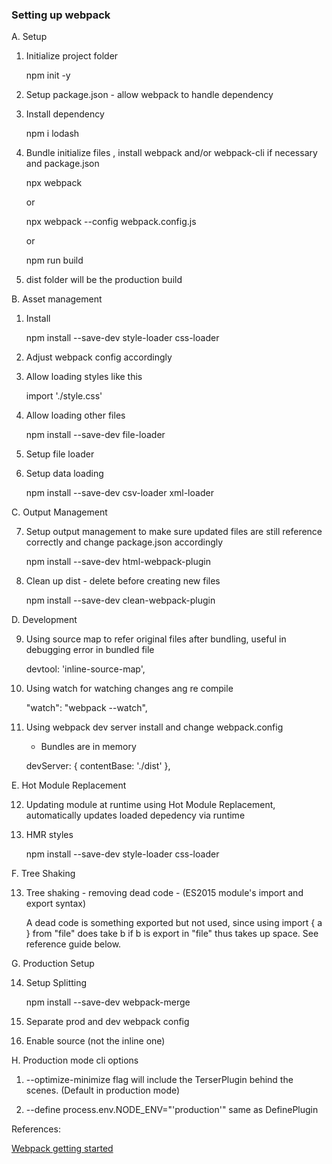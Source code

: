 ### Setting up webpack

A. Setup

1. Initialize project folder

   npm init -y

2. Setup package.json - allow webpack to handle dependency

3. Install dependency

   npm i lodash

4. Bundle initialize files , install webpack and/or webpack-cli if necessary and package.json

   npx webpack

   or

   npx webpack --config webpack.config.js

   or

   npm run build

5. dist folder will be the production build

B. Asset management

1. Install

   npm install --save-dev style-loader css-loader

2. Adjust webpack config accordingly

3. Allow loading styles like this

   import './style.css'

4. Allow loading other files

   npm install --save-dev file-loader

5. Setup file loader

6. Setup data loading

   npm install --save-dev csv-loader xml-loader

C. Output Management

7. Setup output management to make sure updated files are still reference
   correctly and change package.json accordingly

   npm install --save-dev html-webpack-plugin

8. Clean up dist - delete before creating new files

   npm install --save-dev clean-webpack-plugin

D. Development

9. Using source map to refer original files after bundling,
   useful in debugging error in bundled file

   devtool: 'inline-source-map',

10. Using watch for watching changes ang re compile

    "watch": "webpack --watch",

11. Using webpack dev server install and change webpack.config
    * Bundles are in memory

    devServer: {
        contentBase: './dist'
    },

E. Hot Module Replacement

12. Updating module at runtime using Hot Module Replacement,
    automatically updates loaded depedency via runtime

12. HMR styles

    npm install --save-dev style-loader css-loader

F. Tree Shaking

13. Tree shaking - removing dead code - (ES2015 module's import and export syntax)

    A dead code is something  exported but not used, since using import { a } from "file"
    does take b if b is export in "file" thus takes up space. See reference guide below.

G. Production Setup

14. Setup Splitting

    npm install --save-dev webpack-merge

15. Separate prod and dev webpack config

16. Enable source (not the inline one)

H. Production mode cli options

1. --optimize-minimize flag will include the TerserPlugin behind the scenes. (Default in production mode)

2. --define process.env.NODE_ENV="'production'" same as DefinePlugin

References:

[Webpack getting started](https://webpack.js.org/guides/getting-started)
